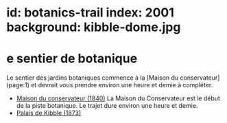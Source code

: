 id: botanics-trail
index: 2001
background: kibble-dome.jpg
=
# e sentier de botanique

Le sentier des jardins botaniques commence à la [Maison du conservateur] (page:1)
et devrait vous prendre environ une heure et demie à compléter.

* [Maison du conservateur (1840)](1)
La Maison du Conservateur est le début de la piste botanique.
Le trajet dure environ une heure et demie.
* [Palais de Kibble (1873)](5)

